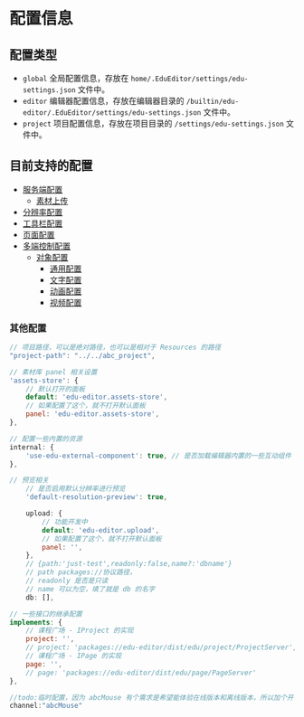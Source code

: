 # 配置信息

## 配置类型

- `global` 全局配置信息，存放在 `home/.EduEditor/settings/edu-settings.json` 文件中。
- `editor` 编辑器配置信息，存放在编辑器目录的 `/builtin/edu-editor/.EduEditor/settings/edu-settings.json` 文件中。
- `project` 项目配置信息，存放在项目目录的 `/settings/edu-settings.json` 文件中。

## 目前支持的配置

- [服务端配置](server/index.md)
    - [素材上传](upload/index.md)
- [分辨率配置](resolution/index.md)
- [工具栏配置](toolbar/index.md)
- [页面配置](page/index.md)
- [多端控制配置](multi-terminal/index.md)
    - [对象配置](object/index.md)
        - [通用配置](object/properties/index.md)
        - [文字配置](object/word/index.md)
        - [动画配置](object/animation/index.md)
        - [视频配置](object/video/index.md)

### 其他配置

```js
// 项目路径，可以是绝对路径，也可以是相对于 Resources 的路径
"project-path": "../../abc_project",

// 素材库 panel 相关设置
'assets-store': {
    // 默认打开的面板
    default: 'edu-editor.assets-store',
    // 如果配置了这个，就不打开默认面板
    panel: 'edu-editor.assets-store',
},

// 配置一些内置的资源
internal: {
    'use-edu-external-component': true, // 是否加载编辑器内置的一些互动组件
},

// 预览相关
    // 是否启用默认分辨率进行预览
    'default-resolution-preview': true,

    upload: {
        // 功能开发中
        default: 'edu-editor.upload',
        // 如果配置了这个，就不打开默认面板
        panel: '',
    },
    // {path:'just-test',readonly:false,name?:'dbname'}
    // path packages://协议路径，
    // readonly 是否是只读
    // name 可以为空，填了就是 db 的名字
    db: [],

// 一些接口的继承配置
implements: {
    // 课程广场 - IProject 的实现
    project: '',
    // project: 'packages://edu-editor/dist/edu/project/ProjectServer',
    // 课程广场 - IPage 的实现
    page: '',
    // page: 'packages://edu-editor/dist/edu/page/PageServer'
},

//todo:临时配置，因为 abcMouse 有个需求是希望能体验在线版本和离线版本，所以加个开关，只能为空或者 abcMouse 其余参数无效
channel:"abcMouse"

```
